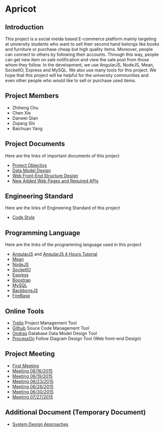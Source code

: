 # Apricot

## Introduction
This project is a social meida based E-commerce platform mainly targeting at unviersity students who want to sell their second hand belongs like books and furniture or purchase cheap but high quality items. Moreover, people can connect to others by following their accounts. Through this way, people can get new item on sale notification and view the sale post from those whom they follow. 
In the development, we use AngularJS, NodeJS, Mean, SocketIO, Express and MySQL. We also use many tools for this project.
We hope that this project will be helpful for the university communities and even other people who would like to sell or purchase used items.

## Project Members
* Zhiheng Chu
* Chen Xie
* Danwei Qian
* Ziqiang Shi
* Baichuan Yang

## Project Documents
Here are the links of important documents of this project
* [Project Objectivs](https://docs.google.com/document/d/1jCPzDl_9G7BMjG8CaQl57SJOZLb1BGvGmAYHHAnJTB8/edit)
* [Data Model Design](https://docs.google.com/document/d/1c93CPflOASU9gbkgKHJujglOaSYAv5GhwEcJXOB11yc/edit)
* [Web Front-End Structure Design](https://www.processon.com/view/link/558b7953e4b09bd4b8d02a2a)
* [New Added Web Pages and Required APIs](https://docs.google.com/spreadsheets/d/1sFKzDn7u16O45FNswru1JFJS26ezDV_UjJnlMJDIvC0/edit)

## Engineering Standard
Here are the links of Engineering Standard of this project
* [Code Style](https://github.com/google/styleguide)

## Programming Language
Here are the links of the programming language used in this project
* [AngularJS](https://docs.angularjs.org/guide) and [AngularJS 4 Hours Tutorial](https://www.youtube.com/watch?v=Jh0er2pRcq8)
* [Mean](http://mean.io/#!/)
* [NodeJS](https://nodejs.org/)
* [SocketIO](http://socket.io/)
* [Express](http://expressjs.com/)
* [Boostrap](http://getbootstrap.com/)
* [MySQL](https://www.mysql.com/)
* [BackboneJS](http://backbonejs.org/) 
* [FireBase](https://www.firebase.com/)

## Online Tools
* [Trello](https://trello.com/) Project Management Tool
* [Github](https://github.com/) Souce Code Management Tool
* [Ondras](http://ondras.zarovi.cz/sql/demo/) Database Data Model Design Tool
* [ProcessOn](https://www.processon.com/) Follow Diagram Design Tool (Web front-end Design) 

## Project Meeting
* [First Meeting](https://docs.google.com/document/d/1RSPOV16ZgjO8TrxsAuKNSBjngrjXqEPOq4GP-HKJAHg/edit)
* [Meeting 06/16/2015](https://docs.google.com/document/d/1s8cUBW5aqGcrGhU9Kz7bwyz7xtI5AsLQxDe9VJ8DEiA/edit)
* [Meeting 06/19/2015](https://docs.google.com/document/d/1y2A271obG63jqEwl0V7-V3k0TyifsUGGJUjDMAyZ2nE/edit)
* [Meeting 06/23/2015](https://docs.google.com/document/d/1YWkmMX3kTKHPIrYyisdSEBM6g8QkcL65s5k5ee8YmOs/edit)
* [Meeting 06/26/2015](https://docs.google.com/document/d/1wJT9vOFatvYMqrTYquffbA-I2nMk9BxvPVo-p8Q32CI/edit)
* [Meeting 06/30/2015](https://docs.google.com/document/d/10ma2KlHGvDlG8RF4BpAwXxOZOdR9m-nfMtO4WXjmOIE/edit)
* [Meeting 07/27/2015](https://docs.google.com/document/d/1t54XREXIufKLB2nqH2GGB9Gd_LVYjKX_DMNQ9bPSHas/edit)

## Additional Document (Temporary Document)
* [System Design Approaches](https://docs.google.com/document/d/1nQf4pyIPcWFoBomr89sWkv3CK-HIf99955IrFJrP8OY/edit)

